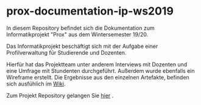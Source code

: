 # prox-documentation-ip-ws2019
In diesem Repository befindet sich die Dokumentation zum Informatikprojekt "Prox" aus dem Wintersemester 19/20.

Das Informatikprojekt beschäftigt sich mit der Aufgabe einer Profilverwaltung für Studierende und Dozenten.

Hierfür hat das Projektteam unter anderem Interviews mit Dozenten und eine Umfrage mit Stundenten durchgeführt. Außerdem wurde ebenfalls ein Wireframe erstellt.
Die Ergebnisse aus den einzelnen Artefakte, befinden sich ausfühlich im [Wiki](https://github.com/Archi-Lab/prox-documentation-ip-ws2019/wiki).

Zum Projekt Repository gelangen Sie [hier](https://github.com/Archi-Lab/prox-user-profile-service) .
